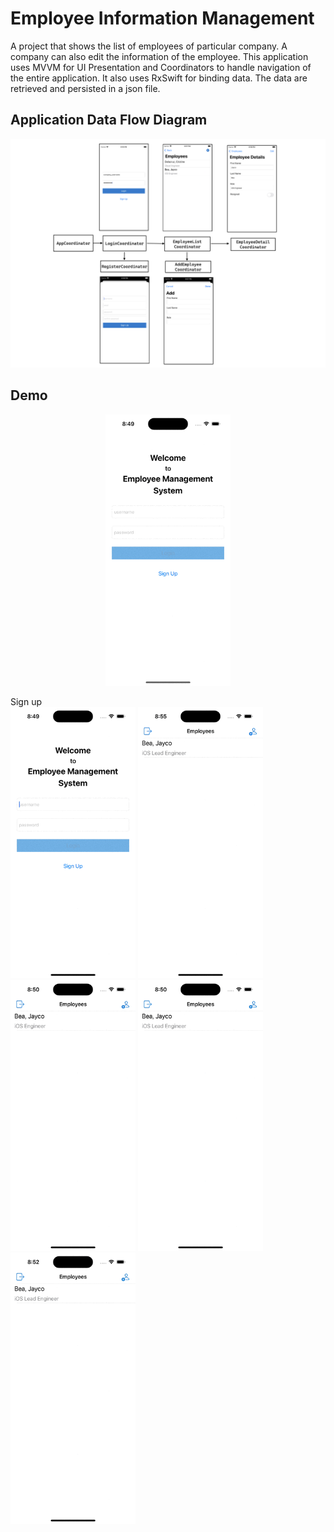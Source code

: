 # Employee Information Management
 A project that shows the list of employees of particular company. A company can also edit the information of the employee. This application uses MVVM for UI Presentation and Coordinators to handle navigation of the entire application. It also uses RxSwift for binding data. The data are retrieved and persisted in a json file.


## Application Data Flow Diagram
<p align="center">
<img src="https://github.com/jcobeadev/Employee-Information-Management/blob/main/Files/AppDataFlowCoordinator.png" alt="App Data Flow Diagram" title="App Data Flow Diagram"/>
</p>

## Demo
<p align="center">
<img src="https://github.com/jcobeadev/Employee-Information-Management/blob/main/Files/Signup.gif" alt="Demo" title="Demo"/ width=200>
<figcaption> Sign up </figcaption>
<img src="https://github.com/jcobeadev/Employee-Information-Management/blob/main/Files/Login.gif" alt="Demo" title="Demo"/ width=200>
<img src="https://github.com/jcobeadev/Employee-Information-Management/blob/main/Files/AddEmployee.gif" alt="Demo" title="Demo"/ width=200>
<img src="https://github.com/jcobeadev/Employee-Information-Management/blob/main/Files/EditEmployee.gif" alt="Demo" title="Demo"/ width=200>
<img src="https://github.com/jcobeadev/Employee-Information-Management/blob/main/Files/Logout.gif" alt="Demo" title="Demo"/ width=200>
<img src="https://github.com/jcobeadev/Employee-Information-Management/blob/main/Files/LoginOtherCompany.gif" alt="Demo" title="Demo"/ width=200>
</p>
